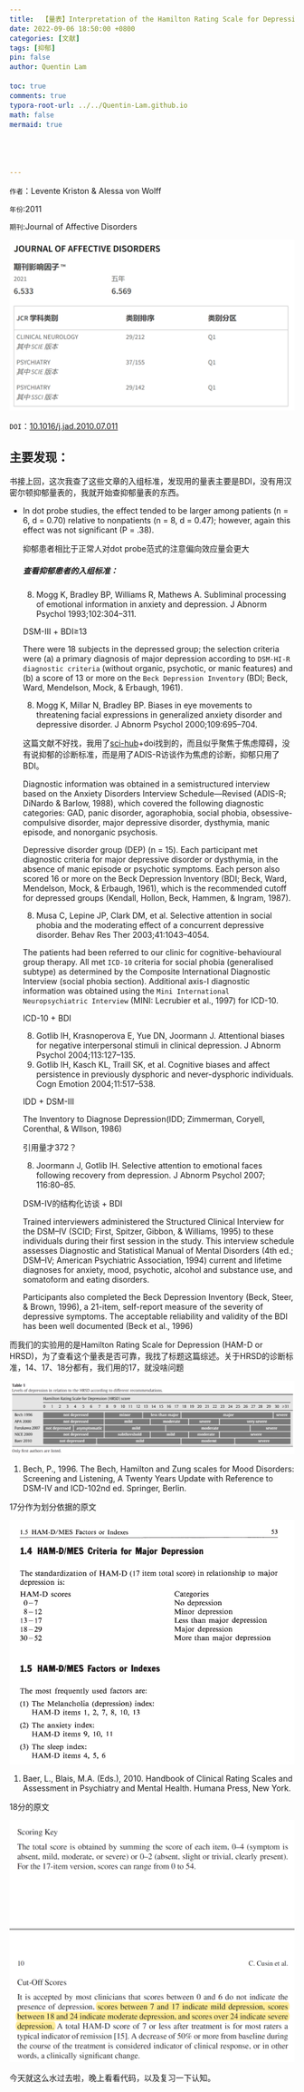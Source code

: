 ```yaml
---
title:  【量表】Interpretation of the Hamilton Rating Scale for Depression
date: 2022-09-06 18:50:00 +0800
categories: [文献]
tags: [抑郁]
pin: false
author: Quentin Lam

toc: true
comments: true
typora-root-url: ../../Quentin-Lam.github.io
math: false
mermaid: true




---
```


`作者`：Levente Kriston & Alessa von Wolff

`年份`:2011

`期刊`:Journal of Affective Disorders

![image-20220906141518810](/assets/blog_res/2022-09-06-Depression-Scale.assets/image-20220906141518810.png)

`DOI`：[10.1016/j.jad.2010.07.011]( https://doi.org/10.1016/j.jad.2010.07.011)

## 主要发现：

书接上回，这次我查了这些文章的入组标准，发现用的量表主要是BDI，没有用汉密尔顿抑郁量表的，我就开始查抑郁量表的东西。

- In dot probe studies, the effect tended to be larger among patients (n = 6, d = 0.70) relative to nonpatients (n = 8, d = 0.47); however, again this effect was not significant (P = .38).

  抑郁患者相比于正常人对dot probe范式的注意偏向效应量会更大

  ##### 查看抑郁患者的入组标准：

  8. Mogg K, Bradley BP, Williams R, Mathews A. Subliminal processing of emotional information in anxiety and depression. J Abnorm Psychol 1993;102:304–311.

  DSM-Ⅲ + BDI≥13

  There were 18 subjects in the depressed group; the selection criteria were (a) a primary diagnosis of major depression according to `DSM-HI-R diagnostic criteria` (without organic, psychotic, or manic features) and (b) a score of 13 or more on the `Beck Depression Inventory` (BDI; Beck, Ward, Mendelson, Mock, & Erbaugh, 1961).

  8. Mogg K, Millar N, Bradley BP. Biases in eye movements to threatening facial expressions in generalized anxiety disorder and depressive disorder. J Abnorm Psychol 2000;109:695–704.

  这篇文献不好找，我用了[sci-hub](https://sci-hub.wf)+doi找到的，而且似乎聚焦于焦虑障碍，没有说抑郁的诊断标准，而是用了ADIS-R访谈作为焦虑的诊断，抑郁只用了BDI。

  Diagnostic information was obtained in a semistructured interview based on the Anxiety Disorders Interview Schedule—Revised (ADIS-R; DiNardo & Barlow, 1988), which covered the following diagnostic categories: GAD, panic disorder, agoraphobia, social phobia, obsessive-compulsive disorder, major depressive disorder, dysthymia, manic episode, and nonorganic psychosis. 

  Depressive disorder group (DEP) (n = 15). Each participant met diagnostic criteria for major depressive disorder or dysthymia, in the absence of manic episode or psychotic symptoms. Each person also scored 16 or more on the Beck Depression Inventory (BDI; Beck, Ward, Mendelson, Mock, & Erbaugh, 1961), which is the recommended cutoff for depressed groups (Kendall, Hollon, Beck, Hammen, & Ingram, 1987).

  8. Musa C, Lepine JP, Clark DM, et al. Selective attention in social phobia and the moderating effect of a concurrent depressive disorder. Behav Res Ther 2003;41:1043–4054.

  The patients had been referred to our clinic for cognitive-behavioural group therapy. All met `ICD-10` criteria for social phobia (generalised subtype) as determined by the Composite International Diagnostic Interview (social phobia section). Additional axis-I diagnostic information was obtained using the `Mini International Neuropsychiatric Interview` (MINI: Lecrubier et al., 1997) for ICD-10.

  ICD-10 + BDI

  8. Gotlib IH, Krasnoperova E, Yue DN, Joormann J. Attentional biases for negative interpersonal stimuli in clinical depression. J Abnorm Psychol 2004;113:127–135.
  9. Gotlib IH, Kasch KL, Traill SK, et al. Cognitive biases and affect persistence in previously dysphoric and never-dysphoric individuals. Cogn Emotion 2004;11:517–538.

  IDD + DSM-Ⅲ

  The Inventory to Diagnose Depression(IDD; Zimmerman, Coryell, Corenthal, & WIlson, 1986)

  引用量才372？

  8. Joormann J, Gotlib IH. Selective attention to emotional faces following recovery from depression. J Abnorm Psychol 2007; 116:80–85.

  DSM-Ⅳ的结构化访谈 + BDI

  Trained interviewers administered the Structured Clinical Interview for the DSM–IV (SCID; First, Spitzer, Gibbon, & Williams, 1995) to these individuals during their first session in the study. This interview schedule assesses Diagnostic and Statistical Manual of Mental Disorders (4th ed.; DSM–IV; American Psychiatric Association, 1994) current and lifetime diagnoses for anxiety, mood, psychotic, alcohol and substance use, and somatoform and eating disorders.

  Participants also completed the Beck Depression Inventory (Beck, Steer, & Brown, 1996), a 21-item,
  self-report measure of the severity of depressive symptoms. The acceptable reliability and validity of the BDI has been well documented (Beck et al., 1996)

而我们的实验用的是Hamilton Rating Scale for Depression (HAM-D or HRSD)，为了查看这个量表是否可靠，我找了标题这篇综述。关于HRSD的诊断标准，14、17、18分都有，我们用的17，就没啥问题

![image-20220906141738802](/assets/blog_res/2022-09-06-Depression-Scale.assets/image-20220906141738802.png)

1. Bech, P., 1996. The Bech, Hamilton and Zung scales for Mood Disorders: Screening and Listening, A Twenty Years Update with Reference to DSM-IV and ICD-102nd ed. Springer, Berlin.

17分作为划分依据的原文

![image-20220906134523113](/assets/blog_res/2022-09-06-Depression-Scale.assets/image-20220906134523113.png)

1. Baer, L., Blais, M.A. (Eds.), 2010. Handbook of Clinical Rating Scales and Assessment in Psychiatry and Mental Health. Humana Press, New York.

18分的原文

![image-20220906145407934](/assets/blog_res/2022-09-06-Depression-Scale.assets/image-20220906145407934.png)

今天就这么水过去啦，晚上看看代码，以及复习一下认知。


